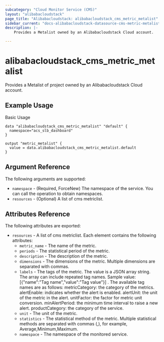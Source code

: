 ```yaml
---
subcategory: "Cloud Monitor Service (CMS)"
layout: "alibabacloudstack"
page_title: "Alibabacloudstack: alibabacloudstack_cms_metric_metalist"
sidebar_current: "docs-alibabacloudstack-datasource-cms-metric-metalist"
description: |-
    Provides a Metalist owned by an Alibabacloudstack Cloud account.

---
```


# alibabacloudstack_cms_metric_metalist

Provides a Metalist of project  owned by an Alibabacloudstack Cloud account.

## Example Usage

Basic Usage

```
data "alibabacloudstack_cms_metric_metalist" "default" {
  namespace="acs_slb_dashboard"
}

output "metric_metalist" {
  value = data.alibabacloudstack_cms_metric_metalist.default
}
```

## Argument Reference

The following arguments are supported:

* `namespace` - (Required, ForceNew) The namespace of the service. You can call the  operation to obtain namespaces. 
* `resources` - (Optional) A list of cms metriclist.

## Attributes Reference

The following attributes are exported:

* `resources` - A list of cms metriclist. Each element contains the following attributes:
    * `metric_name` - The name of the metric.
    * `periods` -     The statistical period of the metric.
    * `description` - The description of the metric. 
    * `dimensions` - The dimensions of the metric. Multiple dimensions are separated with commas.
    * `labels` - The tags of the metric. The value is a JSON array string. The array can include repeated tag names. Sample value: [{"name":"Tag name","value":"Tag value"}] . 
                 The available tag names are as follows: metricCategory: 
          the category of the metrics. alertEnable: indicates whether the alert is enabled. alertUnit: the unit of the metric in the alert. unitFactor: the factor for metric unit conversion. minAlertPeriod: the minimum time interval to raise a new alert. productCategory: the category of the service.
    * `unit` - The unit of the metric. 
    * `statistics` - The statistical method of the metric. Multiple statistical methods are separated with commas (,), for example, Average,Minimum,Maximum.
    * `namespace` - The namespace of the monitored service.